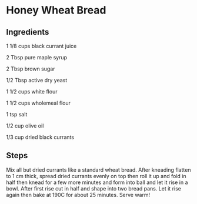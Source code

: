 # Honey Wheat Bread

## Ingredients
1 1/8 cups black currant juice

2 Tbsp pure maple syrup

2 Tbsp brown sugar

1/2 Tbsp active dry yeast

1 1/2 cups white flour

1 1/2 cups wholemeal flour

1 tsp salt

1/2 cup olive oil

1/3 cup dried black currants

## Steps
Mix all but dried currants like a standard wheat bread. After kneading flatten to 1 cm thick, spread dried currants evenly on top then roll it up and fold in half then knead for a few more minutes and form into ball and let it rise in a bowl. After first rise cut in half and shape into two bread pans. Let it rise again then bake at 190C for about 25 minutes. Serve warm!
